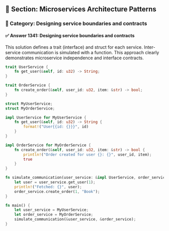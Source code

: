 ## 📘 Section: Microservices Architecture Patterns  
### 🔹 Category: Designing service boundaries and contracts  
#### ✅ Answer 1341: Designing service boundaries and contracts

This solution defines a trait (interface) and struct for each service. Inter-service communication is simulated with a function. This approach clearly demonstrates microservice independence and interface contracts.

```rust
trait UserService {
    fn get_user(&self, id: u32) -> String;
}

trait OrderService {
    fn create_order(&self, user_id: u32, item: &str) -> bool;
}

struct MyUserService;
struct MyOrderService;

impl UserService for MyUserService {
    fn get_user(&self, id: u32) -> String {
        format!("User{{id: {}}}", id)
    }
}

impl OrderService for MyOrderService {
    fn create_order(&self, user_id: u32, item: &str) -> bool {
        println!("Order created for user {}: {}", user_id, item);
        true
    }
}

fn simulate_communication(user_service: &impl UserService, order_service: &impl OrderService) {
    let user = user_service.get_user(1);
    println!("Fetched: {}", user);
    order_service.create_order(1, "Book");
}

fn main() {
    let user_service = MyUserService;
    let order_service = MyOrderService;
    simulate_communication(&user_service, &order_service);
}
```
